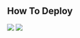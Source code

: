 ## How To Deploy
<a herf="https://t.me/+Rm1Q1qVxhdg4ZWVl"><img src="https://te.legra.ph/file/f7bb87698b34dd8ba46c1.jpg"></a>
<a href="https://t.me/+Rm1Q1qVxhdg4ZWVl"><img src="https://img.shields.io/badge/Watch%20Tutorial%20On%20Telegram-blue.svg?logo=Telegram"></a>                     
